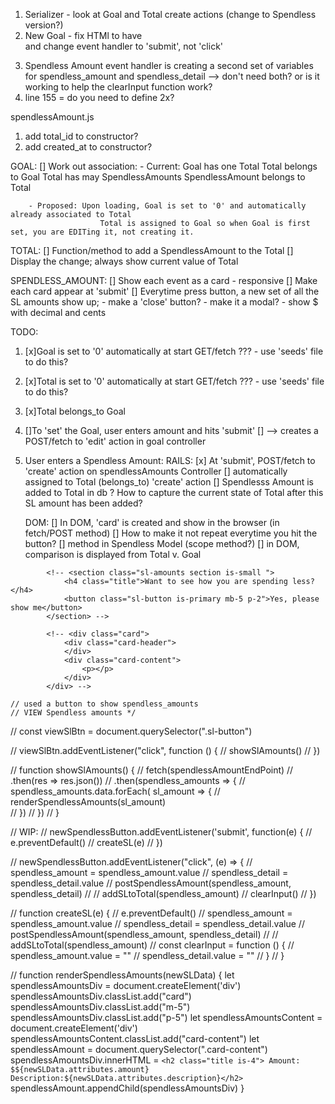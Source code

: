 
1. Serializer - look at Goal and Total create actions (change to Spendless version?)
2. New Goal - fix HTMl to have <form> and change event handler to 'submit', not 'click'
3. Spendless Amount event handler is creating a second set of variables for spendless_amount and spendless_detail --> don't need both? or is it working to help the clearInput function work? 
4. line 155 = do you need to define 2x? 

spendlessAmount.js
1. add total_id to constructor?
2. add created_at to constructor?


GOAL:
    [] Work out association:
        - Current: Goal has one Total
                    Total belongs to Goal
                    Total has may SpendlessAmounts
                    SpendlessAmount belongs to Total

        - Proposed: Upon loading, Goal is set to '0' and automatically already associated to Total
                        Total is assigned to Goal so when Goal is first set, you are EDITing it, not creating it. 

TOTAL:
    [] Function/method to add a SpendlessAmount to the Total 
    [] Display the change; always show current value of Total 

SPENDLESS_AMOUNT:
    [] Show each event as a card - responsive
    [] Make each card appear at 'submit'
    [] Everytime press button, a new set of all the SL amounts show up;
        - make a 'close' button? 
        - make it a modal?
        - show $ with decimal and cents                                

TODO: 

1. [x]Goal is set to '0' automatically at start GET/fetch
    ??? - use 'seeds' file to do this? 

2. [x]Total is set to '0' automatically at start GET/fetch
    ??? - use 'seeds' file to do this?

3. [x]Total belongs_to Goal

4. []To 'set' the Goal, user enters amount and hits 'submit'
    [] --> creates a POST/fetch to 'edit' action in goal controller

5. User enters a Spendless Amount:
    RAILS:
    [x] At 'submit', POST/fetch to 'create' action on spendlessAmounts Controller
    [] automatically assigned to Total (belongs_to) 'create' action
       [] Spendlesss Amount is added to Total in db
       ? How to capture the current state of Total after this SL amount has been added?

    DOM:
    [] In DOM, 'card' is created and show in the browser (in fetch/POST method)
    [] How to make it not repeat everytime you hit the button?
    [] method in Spendless Model (scope method?)
    [] in DOM, comparison is displayed from Total v. Goal



 <!-- button creates cards for each spendless amount -->

            <!-- <section class="sl-amounts section is-small ">
                <h4 class="title">Want to see how you are spending less? </h4>
                <button class="sl-button is-primary mb-5 p-2">Yes, please show me</button>   
            </section> -->

            <!-- <div class="card">
                <div class="card-header">
                </div>
                <div class="card-content">
                    <p></p>
                </div>
            </div> -->

    // used a button to show spendless_amounts
    // VIEW Spendless amounts */

// const viewSlBtn = document.querySelector(".sl-button")

// viewSlBtn.addEventListener("click", function () {
//     showSlAmounts()
// })

// function showSlAmounts() {
//     fetch(spendlessAmountEndPoint)
//     .then(res => res.json())
//     .then(spendless_amounts => {
//         spendless_amounts.data.forEach( sl_amount => {
//         renderSpendlessAmounts(sl_amount)   
//         })
//     })
// }

// WIP: 
// newSpendlessButton.addEventListener('submit', function(e) {
//     e.preventDefault()
//     createSL(e)
//     })

//  newSpendlessButton.addEventListener("click", (e) => {
//     spendless_amount = spendless_amount.value
//     spendless_detail = spendless_detail.value
//     postSpendlessAmount(spendless_amount, spendless_detail)
//     // addSLtoTotal(spendless_amount)
//     clearInput()
//     })

//     function createSL(e) {
//         e.preventDefault()
//         spendless_amount = spendless_amount.value
//         spendless_detail = spendless_detail.value
//         postSpendlessAmount(spendless_amount, spendless_detail)
//         // addSLtoTotal(spendless_amount)
//         const clearInput = function () {
//         spendless_amount.value = ""
//         spendless_detail.value = ""
//     }
//     }

//
function renderSpendlessAmounts(newSLData) {
            let spendlessAmountsDiv = document.createElement('div')
            spendlessAmountsDiv.classList.add("card")
            spendlessAmountsDiv.classList.add("m-5")
            spendlessAmountsDiv.classList.add("p-5")
            let spendlessAmountsContent = document.createElement('div')
            spendlessAmountsContent.classList.add("card-content")
            let spendlessAmount = document.querySelector(".card-content")
            spendlessAmountsDiv.innerHTML = `<h2 class="title is-4"> Amount: $${newSLData.attributes.amount}  Description:${newSLData.attributes.description}</h2>` 
            spendlessAmount.appendChild(spendlessAmountsDiv)
        }